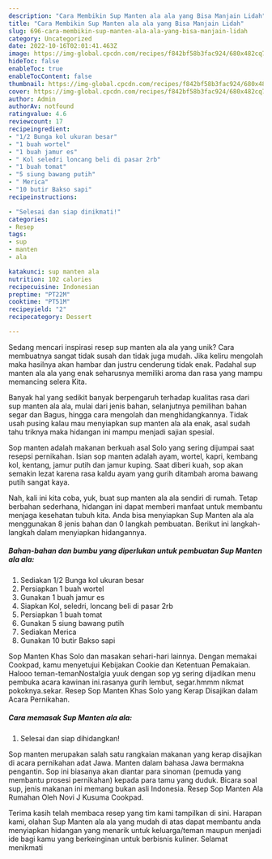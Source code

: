 ```yaml
---
description: "Cara Membikin Sup Manten ala ala yang Bisa Manjain Lidah"
title: "Cara Membikin Sup Manten ala ala yang Bisa Manjain Lidah"
slug: 696-cara-membikin-sup-manten-ala-ala-yang-bisa-manjain-lidah
category: Uncategorized
date: 2022-10-16T02:01:41.463Z
image: https://img-global.cpcdn.com/recipes/f842bf58b3fac924/680x482cq70/sup-manten-ala-ala-foto-resep-utama.jpg
hideToc: false
enableToc: true
enableTocContent: false
thumbnail: https://img-global.cpcdn.com/recipes/f842bf58b3fac924/680x482cq70/sup-manten-ala-ala-foto-resep-utama.jpg
cover: https://img-global.cpcdn.com/recipes/f842bf58b3fac924/680x482cq70/sup-manten-ala-ala-foto-resep-utama.jpg
author: Admin
authorAv: notfound
ratingvalue: 4.6
reviewcount: 17
recipeingredient:
- "1/2 Bunga kol ukuran besar"
- "1 buah wortel"
- "1 buah jamur es"
- " Kol seledri loncang beli di pasar 2rb"
- "1 buah tomat"
- "5 siung bawang putih"
- " Merica"
- "10 butir Bakso sapi"
recipeinstructions:

- "Selesai dan siap dinikmati!"
categories:
- Resep
tags:
- sup
- manten
- ala

katakunci: sup manten ala 
nutrition: 102 calories
recipecuisine: Indonesian
preptime: "PT22M"
cooktime: "PT51M"
recipeyield: "2"
recipecategory: Dessert

---
```





Sedang mencari inspirasi resep sup manten ala ala yang unik? Cara membuatnya sangat tidak susah dan tidak juga mudah. Jika keliru mengolah maka hasilnya akan hambar dan justru cenderung tidak enak. Padahal sup manten ala ala yang enak seharusnya memiliki aroma dan rasa yang mampu memancing selera Kita.





Banyak hal yang sedikit banyak berpengaruh terhadap kualitas rasa dari sup manten ala ala, mulai dari jenis bahan, selanjutnya pemilihan bahan segar dan Bagus, hingga cara mengolah dan menghidangkannya. Tidak usah pusing kalau mau menyiapkan sup manten ala ala enak,      asal sudah tahu triknya maka hidangan ini mampu menjadi sajian spesial.














Sop manten adalah makanan berkuah asal Solo yang sering dijumpai saat resepsi pernikahan. Isian sop manten adalah ayam, wortel, kapri, kembang kol, kentang, jamur putih dan jamur kuping. Saat diberi kuah, sop akan semakin lezat karena rasa kaldu ayam yang gurih ditambah aroma bawang putih sangat kaya.






Nah, kali ini kita coba, yuk, buat sup manten ala ala sendiri di rumah. Tetap berbahan sederhana, hidangan ini dapat memberi manfaat untuk membantu menjaga kesehatan tubuh kita. Anda bisa menyiapkan Sup Manten ala ala menggunakan 8 jenis bahan dan 0 langkah pembuatan. Berikut ini langkah-langkah dalam menyiapkan hidangannya.

<!--inarticleads1-->

##### Bahan-bahan dan bumbu yang diperlukan untuk pembuatan Sup Manten ala ala:

1. Sediakan 1/2 Bunga kol ukuran besar
1. Persiapkan 1 buah wortel
1. Gunakan 1 buah jamur es
1. Siapkan  Kol, seledri, loncang beli di pasar 2rb
1. Persiapkan 1 buah tomat
1. Gunakan 5 siung bawang putih
1. Sediakan  Merica
1. Gunakan 10 butir Bakso sapi


Sop Manten Khas Solo dan masakan sehari-hari lainnya. Dengan memakai Cookpad, kamu menyetujui Kebijakan Cookie dan Ketentuan Pemakaian. Halooo teman-temanNostalgia yuuk dengan sop yg sering dijadikan menu pembuka acara kawinan ini.rasanya gurih lembut, segar.hmmm nikmat pokoknya.sekar. Resep Sop Manten Khas Solo yang Kerap Disajikan dalam Acara Pernikahan. 

<!--inarticleads2-->

##### Cara memasak Sup Manten ala ala:


1. Selesai dan siap dihidangkan!

Sop manten merupakan salah satu rangkaian makanan yang kerap disajikan di acara pernikahan adat Jawa. Manten dalam bahasa Jawa bermakna pengantin. Sop ini biasanya akan diantar para sinoman (pemuda yang membantu prosesi pernikahan) kepada para tamu yang duduk. Bicara soal sup, jenis makanan ini memang bukan asli Indonesia. Resep Sop Manten Ala Rumahan Oleh Novi J Kusuma Cookpad. 

Terima kasih telah membaca resep yang tim kami tampilkan di sini. Harapan kami, olahan Sup Manten ala ala yang mudah di atas dapat membantu anda menyiapkan hidangan yang menarik untuk keluarga/teman maupun menjadi ide bagi kamu yang berkeinginan untuk berbisnis kuliner. Selamat menikmati

